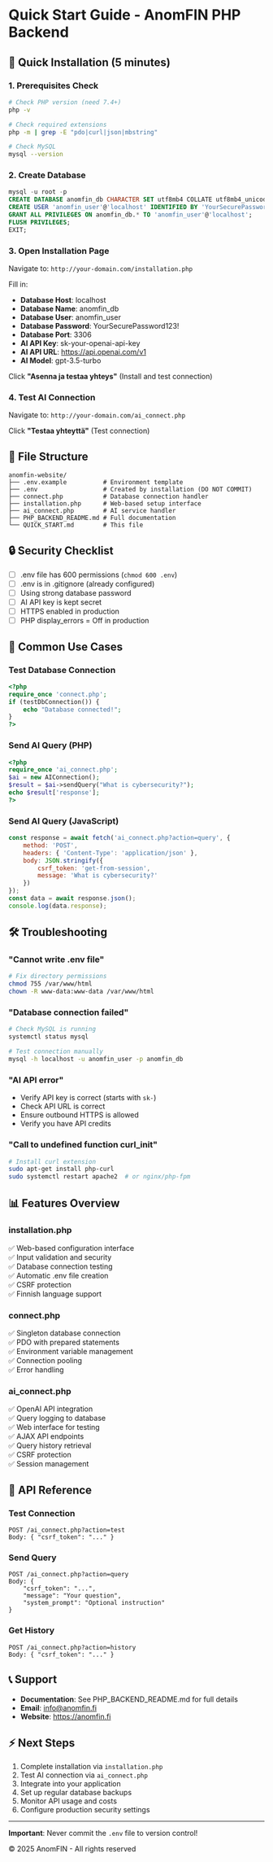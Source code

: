 # Quick Start Guide - AnomFIN PHP Backend

## 🚀 Quick Installation (5 minutes)

### 1. Prerequisites Check
```bash
# Check PHP version (need 7.4+)
php -v

# Check required extensions
php -m | grep -E "pdo|curl|json|mbstring"

# Check MySQL
mysql --version
```

### 2. Create Database
```sql
mysql -u root -p
CREATE DATABASE anomfin_db CHARACTER SET utf8mb4 COLLATE utf8mb4_unicode_ci;
CREATE USER 'anomfin_user'@'localhost' IDENTIFIED BY 'YourSecurePassword123!';
GRANT ALL PRIVILEGES ON anomfin_db.* TO 'anomfin_user'@'localhost';
FLUSH PRIVILEGES;
EXIT;
```

### 3. Open Installation Page
Navigate to: `http://your-domain.com/installation.php`

Fill in:
- **Database Host**: localhost
- **Database Name**: anomfin_db
- **Database User**: anomfin_user
- **Database Password**: YourSecurePassword123!
- **Database Port**: 3306
- **AI API Key**: sk-your-openai-api-key
- **AI API URL**: https://api.openai.com/v1
- **AI Model**: gpt-3.5-turbo

Click **"Asenna ja testaa yhteys"** (Install and test connection)

### 4. Test AI Connection
Navigate to: `http://your-domain.com/ai_connect.php`

Click **"Testaa yhteyttä"** (Test connection)

## 📁 File Structure

```
anomfin-website/
├── .env.example          # Environment template
├── .env                  # Created by installation (DO NOT COMMIT)
├── connect.php           # Database connection handler
├── installation.php      # Web-based setup interface
├── ai_connect.php        # AI service handler
├── PHP_BACKEND_README.md # Full documentation
└── QUICK_START.md        # This file
```

## 🔒 Security Checklist

- [ ] .env file has 600 permissions (`chmod 600 .env`)
- [ ] .env is in .gitignore (already configured)
- [ ] Using strong database password
- [ ] AI API key is kept secret
- [ ] HTTPS enabled in production
- [ ] PHP display_errors = Off in production

## 🎯 Common Use Cases

### Test Database Connection
```php
<?php
require_once 'connect.php';
if (testDbConnection()) {
    echo "Database connected!";
}
?>
```

### Send AI Query (PHP)
```php
<?php
require_once 'ai_connect.php';
$ai = new AIConnection();
$result = $ai->sendQuery("What is cybersecurity?");
echo $result['response'];
?>
```

### Send AI Query (JavaScript)
```javascript
const response = await fetch('ai_connect.php?action=query', {
    method: 'POST',
    headers: { 'Content-Type': 'application/json' },
    body: JSON.stringify({
        csrf_token: 'get-from-session',
        message: 'What is cybersecurity?'
    })
});
const data = await response.json();
console.log(data.response);
```

## 🛠️ Troubleshooting

### "Cannot write .env file"
```bash
# Fix directory permissions
chmod 755 /var/www/html
chown -R www-data:www-data /var/www/html
```

### "Database connection failed"
```bash
# Check MySQL is running
systemctl status mysql

# Test connection manually
mysql -h localhost -u anomfin_user -p anomfin_db
```

### "AI API error"
- Verify API key is correct (starts with `sk-`)
- Check API URL is correct
- Ensure outbound HTTPS is allowed
- Verify you have API credits

### "Call to undefined function curl_init"
```bash
# Install curl extension
sudo apt-get install php-curl
sudo systemctl restart apache2  # or nginx/php-fpm
```

## 📊 Features Overview

### installation.php
✅ Web-based configuration interface  
✅ Input validation and security  
✅ Database connection testing  
✅ Automatic .env file creation  
✅ CSRF protection  
✅ Finnish language support  

### connect.php
✅ Singleton database connection  
✅ PDO with prepared statements  
✅ Environment variable management  
✅ Connection pooling  
✅ Error handling  

### ai_connect.php
✅ OpenAI API integration  
✅ Query logging to database  
✅ Web interface for testing  
✅ AJAX API endpoints  
✅ Query history retrieval  
✅ CSRF protection  
✅ Session management  

## 🔗 API Reference

### Test Connection
```
POST /ai_connect.php?action=test
Body: { "csrf_token": "..." }
```

### Send Query
```
POST /ai_connect.php?action=query
Body: { 
    "csrf_token": "...",
    "message": "Your question",
    "system_prompt": "Optional instruction"
}
```

### Get History
```
POST /ai_connect.php?action=history
Body: { "csrf_token": "..." }
```

## 📞 Support

- **Documentation**: See PHP_BACKEND_README.md for full details
- **Email**: info@anomfin.fi
- **Website**: https://anomfin.fi

## ⚡ Next Steps

1. Complete installation via `installation.php`
2. Test AI connection via `ai_connect.php`
3. Integrate into your application
4. Set up regular database backups
5. Monitor API usage and costs
6. Configure production security settings

---

**Important**: Never commit the `.env` file to version control!

© 2025 AnomFIN - All rights reserved
